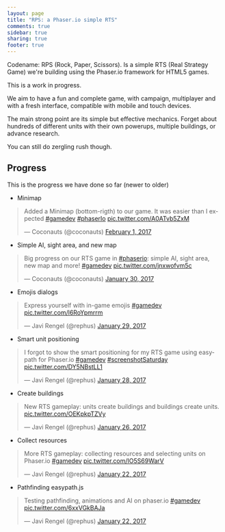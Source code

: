 ```yaml
---
layout: page
title: "RPS: a Phaser.io simple RTS"
comments: true
sidebar: true
sharing: true
footer: true
---
```


Codename: RPS (Rock, Paper, Scissors). Is a simple RTS (Real Strategy Game)
we're building using the Phaser.io framework for HTML5 games.

This is a work in progress.

We aim to have a fun and complete game, with campaign, multiplayer
and with a fresh interface, compatible with mobile and touch devices.

The main strong point are its simple but effective mechanics.
Forget about hundreds of different units with their own powerups, multiple buildings,
or advance research.

You can still do zergling rush though.

## Progress

This is the progress we have done so far (newer to older)

* Minimap
<blockquote class="twitter-tweet" data-lang="en"><p lang="en" dir="ltr">Added a Minimap (bottom-rigth) to our game. It was easier than I expected <a href="https://twitter.com/hashtag/gamedev?src=hash">#gamedev</a> <a href="https://twitter.com/hashtag/phaserIo?src=hash">#phaserIo</a> <a href="https://t.co/A0ATvb5ZxM">pic.twitter.com/A0ATvb5ZxM</a></p>&mdash; Coconauts (@coconauts) <a href="https://twitter.com/coconauts/status/826728173996015616">February 1, 2017</a></blockquote>
<script async src="//platform.twitter.com/widgets.js" charset="utf-8"></script>

* Simple AI, sight area, and new map
<blockquote class="twitter-tweet" data-lang="en"><p lang="en" dir="ltr">Big progress on our RTS game in <a href="https://twitter.com/hashtag/phaserio?src=hash">#phaserio</a>: simple AI, sight area, new map and more! <a href="https://twitter.com/hashtag/gamedev?src=hash">#gamedev</a> <a href="https://t.co/jnxwofvm5c">pic.twitter.com/jnxwofvm5c</a></p>&mdash; Coconauts (@coconauts) <a href="https://twitter.com/coconauts/status/826161939478872069">January 30, 2017</a></blockquote>
<script async src="//platform.twitter.com/widgets.js" charset="utf-8"></script>

* Emojis dialogs
<blockquote class="twitter-tweet" data-lang="en"><p lang="en" dir="ltr">Express yourself with in-game emojis <a href="https://twitter.com/hashtag/gamedev?src=hash">#gamedev</a> <a href="https://t.co/l6RoYpmrrm">pic.twitter.com/l6RoYpmrrm</a></p>&mdash; Javi Rengel (@rephus) <a href="https://twitter.com/rephus/status/825682597170786304">January 29, 2017</a></blockquote>
<script async src="//platform.twitter.com/widgets.js" charset="utf-8"></script>

* Smart unit positioning
<blockquote class="twitter-tweet" data-lang="en"><p lang="en" dir="ltr">I forgot to show the smart positioning for my RTS game using easypath for Phaser.io <a href="https://twitter.com/hashtag/gamedev?src=hash">#gamedev</a> <a href="https://twitter.com/hashtag/screenshotSaturday?src=hash">#screenshotSaturday</a> <a href="https://t.co/DY5NBstLL1">pic.twitter.com/DY5NBstLL1</a></p>&mdash; Javi Rengel (@rephus) <a href="https://twitter.com/rephus/status/825406829882699778">January 28, 2017</a></blockquote>
<script async src="//platform.twitter.com/widgets.js" charset="utf-8"></script>

* Create buildings
<blockquote class="twitter-tweet" data-lang="en"><p lang="en" dir="ltr">New RTS gameplay: units create buildings and buildings create units. <a href="https://t.co/OEKpkpTZVy">pic.twitter.com/OEKpkpTZVy</a></p>&mdash; Javi Rengel (@rephus) <a href="https://twitter.com/rephus/status/824744287011209216">January 26, 2017</a></blockquote>
<script async src="//platform.twitter.com/widgets.js" charset="utf-8"></script>

* Collect resources
<blockquote class="twitter-tweet" data-lang="en"><p lang="en" dir="ltr">More RTS gameplay: collecting resources and selecting units on Phaser.io <a href="https://twitter.com/hashtag/gamedev?src=hash">#gamedev</a> <a href="https://t.co/IO5S69WarV">pic.twitter.com/IO5S69WarV</a></p>&mdash; Javi Rengel (@rephus) <a href="https://twitter.com/rephus/status/823274823044435968">January 22, 2017</a></blockquote>
<script async src="//platform.twitter.com/widgets.js" charset="utf-8"></script>

* Pathfinding easypath.js
<blockquote class="twitter-tweet" data-lang="en"><p lang="en" dir="ltr">Testing pathfinding, animations and AI on phaser.io <a href="https://twitter.com/hashtag/gamedev?src=hash">#gamedev</a> <a href="https://t.co/6xxVGkBAJa">pic.twitter.com/6xxVGkBAJa</a></p>&mdash; Javi Rengel (@rephus) <a href="https://twitter.com/rephus/status/823176974218756098">January 22, 2017</a></blockquote>
<script async src="//platform.twitter.com/widgets.js" charset="utf-8"></script>
